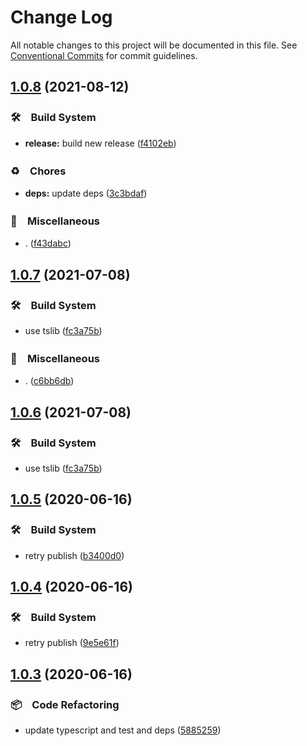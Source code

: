 # Change Log

All notable changes to this project will be documented in this file.
See [Conventional Commits](https://conventionalcommits.org) for commit guidelines.

## [1.0.8](https://github.com/bluelovers/ws-http/compare/http-response-stream@1.0.7...http-response-stream@1.0.8) (2021-08-12)


### 🛠　Build System

* **release:** build new release ([f4102eb](https://github.com/bluelovers/ws-http/commit/f4102ebf69c13d9462c3afcfd5c7b6738502b422))


### ♻️　Chores

* **deps:** update deps ([3c3bdaf](https://github.com/bluelovers/ws-http/commit/3c3bdaf498061eabdbe45f87886eaa3aa8ff30ea))


### 🔖　Miscellaneous

* . ([f43dabc](https://github.com/bluelovers/ws-http/commit/f43dabcd2c55a2197dd658eec39c59db5cde024f))





## [1.0.7](https://github.com/bluelovers/ws-http/compare/http-response-stream@1.0.5...http-response-stream@1.0.7) (2021-07-08)


### 🛠　Build System

* use tslib ([fc3a75b](https://github.com/bluelovers/ws-http/commit/fc3a75b0aa7335cebc58b0640a42fcb1c65c00bc))


### 🔖　Miscellaneous

* . ([c6bb6db](https://github.com/bluelovers/ws-http/commit/c6bb6db2691bbbc445c43e42ec6c078c871948b3))





## [1.0.6](https://github.com/bluelovers/ws-http/compare/http-response-stream@1.0.5...http-response-stream@1.0.6) (2021-07-08)


### 🛠　Build System

* use tslib ([fc3a75b](https://github.com/bluelovers/ws-http/commit/fc3a75b0aa7335cebc58b0640a42fcb1c65c00bc))





## [1.0.5](https://github.com/bluelovers/ws-http/compare/http-response-stream@1.0.4...http-response-stream@1.0.5) (2020-06-16)


### 🛠　Build System

*  retry publish ([b3400d0](https://github.com/bluelovers/ws-http/commit/b3400d0d1a70234b89116fded921e0f57ac8e6f2))





## [1.0.4](https://github.com/bluelovers/ws-http/compare/http-response-stream@1.0.3...http-response-stream@1.0.4) (2020-06-16)


### 🛠　Build System

*  retry publish ([9e5e61f](https://github.com/bluelovers/ws-http/commit/9e5e61f40b2ee673a77d2cc19512358b014aea5a))





## [1.0.3](https://github.com/bluelovers/ws-http/compare/http-response-stream@1.0.2...http-response-stream@1.0.3) (2020-06-16)


### 📦　Code Refactoring

*  update typescript and test and deps ([5885259](https://github.com/bluelovers/ws-http/commit/5885259ff67a671f328f9dc7ecf8153a7b8c3452))
